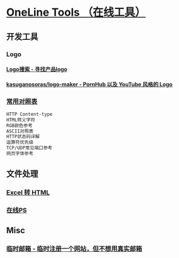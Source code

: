 #  [OneLine Tools （在线工具）](OL-Tools.md)

## 开发工具
### Logo
#### [Logo搜索 - 寻找产品logo](http://instantlogosearch.com/)
#### [kasuganosoras/logo-maker - PornHub 以及 YouTube 风格的 Logo](https://github.com/kasuganosoras/logo-maker)
### [常用对照表](http://tool.oschina.net/commons?type=3)
```md
HTTP Content-type
HTML转义字符
RGB颜色参考
ASCII对照表
HTTP状态码详解
运算符优先级
TCP/UDP常见端口参考
网页字体参考
```
## 文件处理
### [Excel 转 HTML](http://www.docpe.com/excel/excel-to-html.aspx)
### [在线PS](https://ps.gaoding.com/#/?hmsr=zc-cc)

## Misc
### [临时邮箱 - 临时注册一个网站，但不想用真实邮箱](https://linshiyouxiang.net/)

